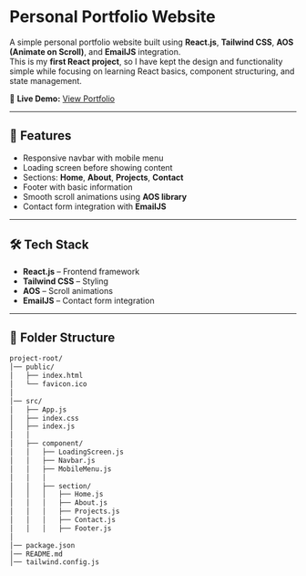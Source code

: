 # Personal Portfolio Website

A simple personal portfolio website built using **React.js**, **Tailwind CSS**, **AOS (Animate on Scroll)**, and **EmailJS** integration.  
This is my **first React project**, so I have kept the design and functionality simple while focusing on learning React basics, component structuring, and state management.

🔗 **Live Demo:** [View Portfolio](https://your-demo-link.com)

---

## 🚀 Features

- Responsive navbar with mobile menu
- Loading screen before showing content
- Sections: **Home**, **About**, **Projects**, **Contact**
- Footer with basic information
- Smooth scroll animations using **AOS library**
- Contact form integration with **EmailJS**

---

## 🛠️ Tech Stack

- **React.js** – Frontend framework
- **Tailwind CSS** – Styling
- **AOS** – Scroll animations
- **EmailJS** – Contact form integration

---

## 📂 Folder Structure

```bash
project-root/
│── public/
│   ├── index.html
│   └── favicon.ico
│
│── src/
│   ├── App.js               
│   ├── index.css            
│   ├── index.js             
│   │
│   ├── component/
│   │   ├── LoadingScreen.js 
│   │   ├── Navbar.js        
│   │   ├── MobileMenu.js    
│   │   │
│   │   ├── section/
│   │   │   ├── Home.js      
│   │   │   ├── About.js     
│   │   │   ├── Projects.js  
│   │   │   ├── Contact.js   
│   │   │   ├── Footer.js    
│
│── package.json
│── README.md
│── tailwind.config.js
```

